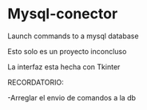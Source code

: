 # Mysql-conector
Launch commands to a mysql database

Esto solo es un proyecto inconcluso

La interfaz esta hecha con Tkinter

RECORDATORIO:

-Arreglar el envio de comandos a la db 
